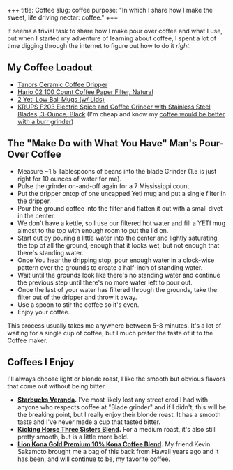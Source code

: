 +++
title: Coffee
slug: coffee
purpose: "In which I share how I make the sweet, life driving nectar: coffee."
+++

It seems a trivial task to share how I make pour over coffee and what I use, but when I started my adventure of learning about coffee, I spent a lot of time digging through the internet to figure out how to do it _right_. 

## My Coffee Loadout

- [Tanors Ceramic Coffee Dripper](https://www.amazon.com/gp/product/B00JNZ7VNW/ref=oh_aui_detailpage_o08_s00?ie=UTF8&psc=1)
- [Hario 02 100 Count Coffee Paper Filter, Natural](https://www.amazon.com/gp/product/B001O0R46I/ref=oh_aui_detailpage_o08_s00?ie=UTF8&psc=1)
- [2 Yeti Low Ball Mugs (w/ Lids)](http://www.amazon.com/Yeti-Coolers-Stainless-Rambler-Lowball/dp/B015AI227K?ie=UTF8&keywords=yeti%20lowball&qid=1459476656&ref_=sr_1_1&sr=8-1)
- [KRUPS F203 Electric Spice and Coffee Grinder with Stainless Steel Blades, 3-Ounce, Black](http://www.amazon.com/KRUPS-Electric-Grinder-Stainless-3-Ounce/dp/B00004SPEU/ref=sr_1_1?ie=UTF8&qid=1459476677&sr=8-1&keywords=grinder+krups) (I'm cheap and know my [coffee would be better with a burr grinder](
http://drinks.seriouseats.com/2014/01/replace-blade-grinder-with-burr-grinder-best-coffee-equipment-advice.html))

## The "Make Do with What You Have" Man's Pour-Over Coffee

- Measure ~1.5 Tablespoons of beans into the blade Grinder (1.5 is just right for 10 ounces of water for me).
- Pulse the grinder on-and-off again for a 7 Mississippi count.
- Put the dripper ontop of one uncapped Yeti mug and put a single filter in the dripper.
- Pour the ground coffee into the filter and flatten it out with a small divet in the center.
- We don't have a kettle, so I use our filtered hot water and fill a YETI mug almost to the top with enough room to put the lid on.
- Start out by pouring a little water into the center and lightly saturating the top of all the ground, enough that it looks wet, but not enough that there's standing water.
- Once You hear the dripping stop, pour enough water in a clock-wise pattern over the grounds to create a half-inch of standing water.
- Wait until the grounds look like there's no standing water and continue the previous step until there's no more water left to pour out.
- Once the last of your water has filtered through the grounds, take the filter out of the dripper and throw it away.
- Use a spoon to stir the coffee so it's even.
- Enjoy your coffee.

This process usually takes me anywhere between 5-8 minutes. It's a lot of waiting for a single cup of coffee, but I much prefer the taste of it to the Coffee maker.

## Coffees I Enjoy

I'll always choose light or blonde roast, I like the smooth but obvious flavors that come out without being bitter.

- **[Starbucks Veranda](http://www.amazon.com/Starbucks-Veranda-Blend-x2122-Coffee/dp/B006WA2H9Y/ref=sr_1_1_a_it?ie=UTF8&qid=1459476713&sr=8-1&keywords=starbucks+veranda+bean).** I've most likely lost any street cred I had with anyone who respects coffee at "Blade grinder" and if I didn't, this will be the breaking point, but I really enjoy their blonde roast. It has a smooth taste and I've never made a cup that tasted bitter.
- **[Kicking Horse Three Sisters Blend](http://www.amazon.com/Kicking-Horse-Coffee-Sisters-Medium/dp/B0027Z5J6G/ref=sr_1_3_a_it?ie=UTF8&qid=1459476752&sr=8-3&keywords=kicking+horse).** For a medium roast, it's also still pretty smooth, but is a little more bold.
- **[Lion Kona Gold Premium 10% Kona Coffee Blend](http://www.amazon.com/Kona-Gold-Premium-Coffee-Blend/dp/B00EZG6URC/ref=sr_1_3_a_it?ie=UTF8&qid=1459476787&sr=8-3&keywords=lion+kona).** My friend Kevin Sakamoto brought me a bag of this back from Hawaii years ago and it has been, and will continue to be, my favorite coffee.
